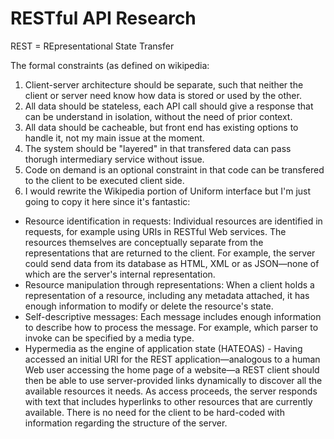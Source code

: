 # RESTful API Research

REST = REpresentational State Transfer

The formal constraints (as defined on wikipedia:

1. Client-server architecture should be separate, such that neither the client or server need know how data is stored or used by the other.
2. All data should be stateless, each API call should give a response that can be understand in isolation, without the need of prior context.
3. All data should be cacheable, but front end has existing options to handle it, not my main issue at the moment.
4. The system should be "layered" in that transfered data can pass thorugh intermediary service without issue.
5. Code on demand is an optional constraint in that code can be transfered to the client to be executed client side.
6. I would rewrite the Wikipedia portion of Uniform interface but I'm just going to copy it here since it's fantastic:
* Resource identification in requests: Individual resources are identified in requests, for example using URIs in RESTful Web services. The resources themselves are conceptually separate from the representations that are returned to the client. For example, the server could send data from its database as HTML, XML or as JSON—none of which are the server's internal representation.
* Resource manipulation through representations: When a client holds a representation of a resource, including any metadata attached, it has enough information to modify or delete the resource's state.
* Self-descriptive messages: Each message includes enough information to describe how to process the message. For example, which parser to invoke can be specified by a media type.
* Hypermedia as the engine of application state (HATEOAS) - Having accessed an initial URI for the REST application—analogous to a human Web user accessing the home page of a website—a REST client should then be able to use server-provided links dynamically to discover all the available resources it needs. As access proceeds, the server responds with text that includes hyperlinks to other resources that are currently available. There is no need for the client to be hard-coded with information regarding the structure of the server.
